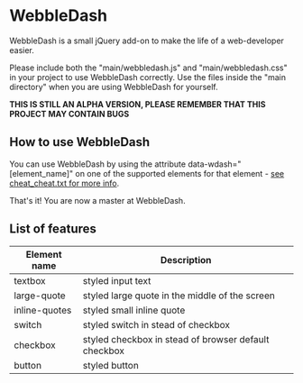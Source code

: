 # WebbleDash

WebbleDash is a small jQuery add-on to make the life of a web-developer easier.

Please include both the "main/webbledash.js" and "main/webbledash.css" in your project to use WebbleDash correctly. Use the files inside the "main directory" when you are using WebbleDash for yourself.

**THIS IS STILL AN ALPHA VERSION, PLEASE REMEMBER THAT THIS PROJECT MAY CONTAIN BUGS**

## How to use WebbleDash

You can use WebbleDash by using the attribute data-wdash="[element_name]" on one of the supported elements for that element - [see cheat_cheat.txt for more info](../master/cheat_sheet.txt).

That's it! You are now a master at WebbleDash.

## List of features

| Element name        | Description                                              |
| ------------------- | -------------------------------------------------------- |
| textbox             | styled input text                                        |
| large-quote         | styled large quote in the middle of the screen           |
| inline-quotes       | styled small inline quote                                |
| switch              | styled switch in stead of checkbox                       |
| checkbox            | styled checkbox in stead of browser default checkbox     |
| button              | styled button                                            |
